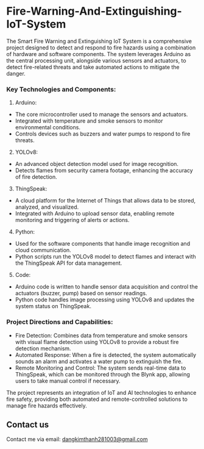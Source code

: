 # Fire-Warning-And-Extinguishing-IoT-System
The Smart Fire Warning and Extinguishing IoT System is a comprehensive project designed to detect and respond to fire hazards using a combination of hardware and software components. The system leverages Arduino as the central processing unit, alongside various sensors and actuators, to detect fire-related threats and take automated actions to mitigate the danger.

### Key Technologies and Components:
1. Arduino:
- The core microcontroller used to manage the sensors and actuators.
- Integrated with temperature and smoke sensors to monitor environmental conditions.
- Controls devices such as buzzers and water pumps to respond to fire threats.

2. YOLOv8:
- An advanced object detection model used for image recognition.
- Detects flames from security camera footage, enhancing the accuracy of fire detection.

3. ThingSpeak:
- A cloud platform for the Internet of Things that allows data to be stored, analyzed, and visualized.
- Integrated with Arduino to upload sensor data, enabling remote monitoring and triggering of alerts or actions.

4. Python:
- Used for the software components that handle image recognition and cloud communication.
- Python scripts run the YOLOv8 model to detect flames and interact with the ThingSpeak API for data management.

5. Code:
- Arduino code is written to handle sensor data acquisition and control the actuators (buzzer, pump) based on sensor readings.
- Python code handles image processing using YOLOv8 and updates the system status on ThingSpeak.

### Project Directions and Capabilities:
- Fire Detection: Combines data from temperature and smoke sensors with visual flame detection using YOLOv8 to provide a robust fire detection mechanism.
- Automated Response: When a fire is detected, the system automatically sounds an alarm and activates a water pump to extinguish the fire.
- Remote Monitoring and Control: The system sends real-time data to ThingSpeak, which can be monitored through the Blynk app, allowing users to take manual control if necessary.

The project represents an integration of IoT and AI technologies to enhance fire safety, providing both automated and remote-controlled solutions to manage fire hazards effectively. 

## Contact us
Contact me via email: dangkimthanh281003@gmail.com

